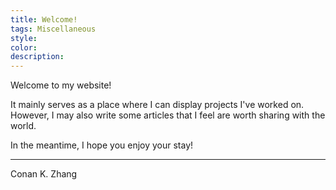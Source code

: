 ```yaml
---
title: Welcome!
tags: Miscellaneous 
style: 
color: 
description: 
---
```


Welcome to my website!

It mainly serves as a place where I can display projects I've worked on. However, I may also write some articles that I feel are worth sharing with the world.

In the meantime, I hope you enjoy your stay!

---
Conan K. Zhang
